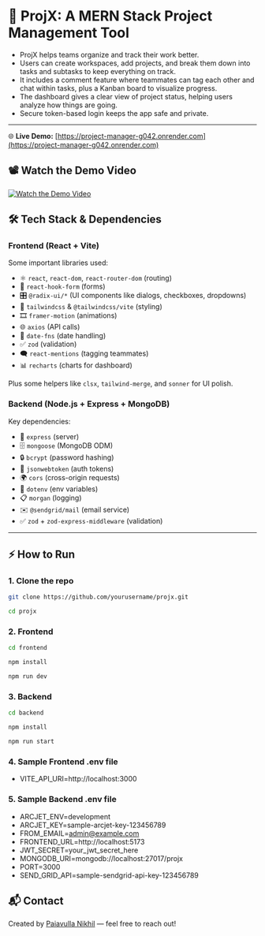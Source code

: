 # 🚀 ProjX: A MERN Stack Project Management Tool

- ProjX helps teams organize and track their work better.  
- Users can create workspaces, add projects, and break them down into tasks and subtasks to keep everything on track.  
- It includes a comment feature where teammates can tag each other and chat within tasks, plus a Kanban board to visualize progress.  
- The dashboard gives a clear view of project status, helping users analyze how things are going.  
- Secure token-based login keeps the app safe and private.

---
🌐 **Live Demo:** [https://project-manager-g042.onrender.com](https://project-manager-g042.onrender.com)

## 📽️ Watch the Demo Video

[![Watch the Demo Video](https://github.com/user-attachments/assets/d37c23e6-99c7-42e9-8b41-f08ca63d2104)](https://drive.google.com/file/d/1w3leEmlX57QpOiZ12mF5ZVO2GcldG6Ii/view?usp=sharing)

## 🛠️ Tech Stack & Dependencies

### Frontend (React + Vite)
Some important libraries used:

- ⚛️ `react`, `react-dom`, `react-router-dom` (routing)  
- 📝 `react-hook-form` (forms)  
- 🎛️ `@radix-ui/*` (UI components like dialogs, checkboxes, dropdowns)  
- 🎨 `tailwindcss` & `@tailwindcss/vite` (styling)  
- 🎞️ `framer-motion` (animations)  
- 🌐 `axios` (API calls)  
- 📅 `date-fns` (date handling)  
- ✅ `zod` (validation)  
- 🗨️ `react-mentions` (tagging teammates)  
- 📊 `recharts` (charts for dashboard)  

Plus some helpers like `clsx`, `tailwind-merge`, and `sonner` for UI polish.

### Backend (Node.js + Express + MongoDB)
Key dependencies:

- 📡 `express` (server)  
- 🗄️ `mongoose` (MongoDB ODM)  
- 🔒 `bcrypt` (password hashing)  
- 🔑 `jsonwebtoken` (auth tokens)  
- 🌍 `cors` (cross-origin requests)  
- 🔧 `dotenv` (env variables)  
- 📋 `morgan` (logging)  
- ✉️ `@sendgrid/mail` (email service)  
- ✅ `zod` + `zod-express-middleware` (validation)

---

## ⚡ How to Run

### 1. Clone the repo

```bash
git clone https://github.com/yourusername/projx.git

cd projx
```

### 2. Frontend

```bash
cd frontend

npm install

npm run dev
```

### 3. Backend

```bash
cd backend

npm install

npm run start
```

### 4. Sample Frontend .env file
- VITE_API_URI=http://localhost:3000

### 5. Sample Backend .env file
- ARCJET_ENV=development
- ARCJET_KEY=sample-arcjet-key-123456789
- FROM_EMAIL=admin@example.com
- FRONTEND_URL=http://localhost:5173
- JWT_SECRET=your_jwt_secret_here
- MONGODB_URI=mongodb://localhost:27017/projx
- PORT=3000
- SEND_GRID_API=sample-sendgrid-api-key-123456789

## 📬 Contact

Created by [Paiavulla Nikhil](https://github.com/Rishben) — feel free to reach out!
  
